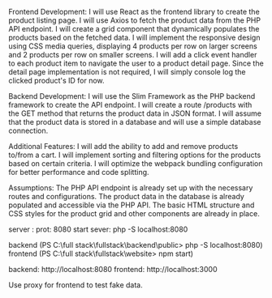 Frontend Development:
I will use React as the frontend library to create the product listing page.
I will use Axios to fetch the product data from the PHP API endpoint.
I will create a grid component that dynamically populates the products based on the fetched data.
I will implement the responsive design using CSS media queries, displaying 4 products per row on larger screens and 2 products per row on smaller screens.
I will add a click event handler to each product item to navigate the user to a product detail page. Since the detail page implementation is not required, I will simply console log the clicked product's ID for now.

Backend Development:
I will use the Slim Framework as the PHP backend framework to create the API endpoint.
I will create a route /products with the GET method that returns the product data in JSON format.
I will assume that the product data is stored in a database and will use a simple database connection. 

Additional Features:
I will add the ability to add and remove products to/from a cart.
I will implement sorting and filtering options for the products based on certain criteria.
I will optimize the webpack bundling configuration for better performance and code splitting.

Assumptions:
The PHP API endpoint is already set up with the necessary routes and configurations.
The product data in the database is already populated and accessible via the PHP API.
The basic HTML structure and CSS styles for the product grid and other components are already in place.

server : 
prot: 8080
start sever:
php -S localhost:8080

backend
(PS C:\full stack\fullstack\backend\public> php -S localhost:8080)
frontend
(PS C:\full stack\fullstack\website> npm start)

backend: http://localhost:8080
frontend: http://localhost:3000

Use proxy for frontend to test fake data.